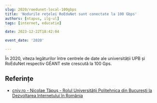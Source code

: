 ```yaml
---
slug: 2020/roedunet-local-100gbps
title: 'Nodurile rețelei RoEduNet sunt conectate la 100 Gbps'
authors: [ntapus, ilg-ul]
tags: [internet, educatie]

date: 2023-12-22T18:42:04

event_date: '2020'

---
```


În 2020, viteza legăturilor între centrele de date ale universității
UPB și RoEduNet respectiv GÉANT este crescută la 100 Gps.

<!-- truncate -->

## Referințe

- [cniv.ro - Nicolae Tăpuș - Rolul Universității Politehnica din București la Dezvoltarea Internetului în România](https://cniv.ro/documents/26/CNIV_Volum_Aniversar_2023_-_Versiune_Online_DPxioQg.pdf)

